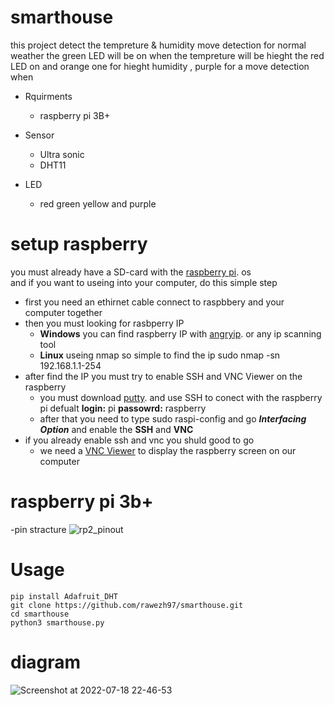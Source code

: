 # smarthouse
this project detect the tempreture &amp; humidity move detection
for normal weather the green LED will be on
when the tempreture will be hieght the red LED on
and orange one for hieght humidity , purple for a move detection when  

-  Rquirments  
      - raspberry pi 3B+  
       
-  Sensor  
    - Ultra sonic  
    - DHT11  
-  LED  
    - red green yellow and purple  

# setup raspberry
  you must already have a SD-card with the [raspberry pi](https://www.raspberrypi.com/software/). os  
  and if you want to useing into your computer, do this simple step  
  - first you need an ethirnet cable connect to raspbbery and your computer together  
  - then you must looking for rasbperry IP 
    - **Windows** you can find raspberry IP with [angryip](https://angryip.org/). or any ip scanning tool
    - **Linux** useing nmap so simple to find the ip sudo nmap -sn 192.168.1.1-254 
  - after find the IP you must try to enable SSH and VNC Viewer on the raspberry 
    - you must download [putty](https://www.putty.org/). and use SSH to conect with  the raspberry pi defualt **login:** pi **passowrd:** raspberry
    - after that you need to type  sudo raspi-config  and go ***Interfacing Option***  and enable the **SSH** and **VNC**
   - if you already enable ssh and vnc you shuld good to go 
     - we need a [VNC Viewer](https://www.realvnc.com/en/connect/download/viewer/) to display the raspberry screen on our computer

# raspberry pi 3b+
-pin stracture
![rp2_pinout](https://user-images.githubusercontent.com/92225352/179687331-94c14ac3-fad1-423b-a775-70f0dfac6d48.png)


# Usage 
```
pip install Adafruit_DHT
git clone https://github.com/rawezh97/smarthouse.git
cd smarthouse
python3 smarthouse.py
```



# diagram 
![Screenshot at 2022-07-18 22-46-53](https://user-images.githubusercontent.com/92225352/179686109-ca3d37f9-fb05-4681-892d-0982539c4755.png)
